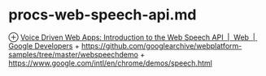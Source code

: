 # procs-web-speech-api.md
⊕ [Voice Driven Web Apps: Introduction to the Web Speech API  |  Web  |  Google Developers](https://developers.google.com/web/updates/2013/01/Voice-Driven-Web-Apps-Introduction-to-the-Web-Speech-API)
    + https://github.com/googlearchive/webplatform-samples/tree/master/webspeechdemo
        + https://www.google.com/intl/en/chrome/demos/speech.html

